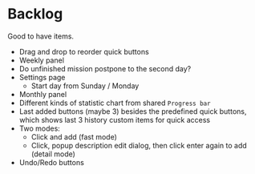 # Backlog

Good to have items.

- Drag and drop to reorder quick buttons
- Weekly panel
- Do unfinished mission postpone to the second day?
- Settings page
  - Start day from Sunday / Monday
- Monthly panel
- Different kinds of statistic chart from shared `Progress bar`
- Last added buttons (maybe 3) besides the predefined quick buttons, which shows
  last 3 history custom items for quick access
- Two modes:
  - Click and add (fast mode)
  - Click, popup description edit dialog, then click enter again to add (detail mode)
- Undo/Redo buttons
